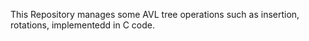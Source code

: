 
This Repository manages some AVL tree operations such as insertion, rotations,
	 implementedd in C code.

